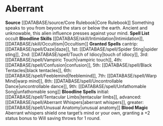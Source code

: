﻿---
bloodline: Aberrant
id: '1'
name: Aberrant
rarity: Common
rus_type_level: null
source: '[[DATABASE/source/Core Rulebook|Core Rulebook]]'
spell:
- '[[DATABASE/spell/Aberrant Whispers|Aberrant Whispers]]'
- '[[DATABASE/spell/Black Tentacles|Black Tentacles]]'
- '[[DATABASE/spell/Confusion|Confusion]]'
- '[[DATABASE/spell/Daze|Daze]]'
- '[[DATABASE/spell/Feeblemind|Feeblemind]]'
- '[[DATABASE/spell/Spider Sting|Spider Sting]]'
- '[[DATABASE/spell/Tentacular Limbs|Tentacular Limbs]]'
- '[[DATABASE/spell/Touch of Idiocy|Touch of Idiocy]]'
- '[[DATABASE/spell/Uncontrollable Dance|Uncontrollable Dance]]'
- '[[DATABASE/spell/Unfathomable Song|Unfathomable Song]]'
- '[[DATABASE/spell/Unusual Anatomy|Unusual Anatomy]]'
- '[[DATABASE/spell/Vampiric Touch|Vampiric Touch]]'
- '[[DATABASE/spell/Warp Mind|Warp Mind]]'
trait: null
type: Sorcerer Bloodline

---
# Aberrant

**Source** [[DATABASE/source/Core Rulebook|Core Rulebook]] 
Something speaks to you from beyond the stars or below the earth. Ancient and unknowable, this alien influence presses against your mind.
**Spell List** occult
**Bloodline Skills** [[DATABASE/skill/Intimidation|Intimidation]], [[DATABASE/skill/Occultism|Occultism]]
**Granted Spells** cantrip: [[DATABASE/spell/Daze|daze]], 1st: [[DATABASE/spell/Spider Sting|spider sting]], 2nd: [[DATABASE/spell/Touch of Idiocy|touch of idiocy]], 3rd: [[DATABASE/spell/Vampiric Touch|vampiric touch]], 4th: [[DATABASE/spell/Confusion|confusion]], 5th: [[DATABASE/spell/Black Tentacles|black tentacles]], 6th: [[DATABASE/spell/Feeblemind|feeblemind]], 7th: [[DATABASE/spell/Warp Mind|warp mind]], 8th: [[DATABASE/spell/Uncontrollable Dance|uncontrollable dance]], 9th: [[DATABASE/spell/Unfathomable Song|unfathomable song]]
**Bloodline Spells** initial: [[DATABASE/spell/Tentacular Limbs|tentacular limbs]], advanced: [[DATABASE/spell/Aberrant Whispers|aberrant whispers]], greater: [[DATABASE/spell/Unusual Anatomy|unusual anatomy]]
**Blood Magic** Aberrant whispers shield one target’s mind or your own, granting a +2 status bonus to Will saving throws for 1 round.